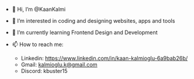 - 👋 Hi, I’m @KaanKalmi

- 👀 I’m interested in coding and designing websites, apps and tools

- 🌱 I’m currently learning Frontend Design and Development

- 📫 How to reach me:
  
     - Linkedin: https://www.linkedin.com/in/kaan-kalmioglu-6a9bab26b/
     - Gmail: kalmioglu.k@gmail.com
     - Discord: kbuster15
